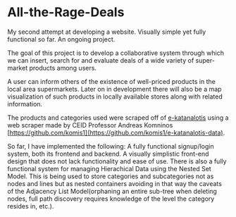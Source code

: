 # All-the-Rage-Deals
My second attempt at developing a website. Visually simple yet fully functional so far. An ongoing project.

The goal of this project is to develop a collaborative system through which we can insert, search for and evaluate deals of a wide variety of super-market products among users.

A user can inform others of the existence of well-priced products in the local area supermarkets. Later on in development there will also be a map visualization of such products in locally available stores along with related information.

The products and categories used were scraped off of [e-katanalotis](https://e-katanalotis.gov.gr/) using a web scraper made by CEID Professor Andreas Komninos [https://github.com/komis1](https://github.com/komis1/e-katanalotis-data).

So far, I have implemented the following:
    A fully functional signup/login system, both its frontend and backend.
    A visually simplistic front-end design that does not lack functionality and ease of use.
    There is also a fully functional system for managing Hierachical Data using the Nested Set Model. This is being used to store categories and subcategories not as nodes and lines but as nested containers avoiding in that way the caveats of the Adjacency List Model(orphaning an entire sub-tree when deleting nodes, full path discovery requires knowledge of the level the category resides in, etc.).
    

    
